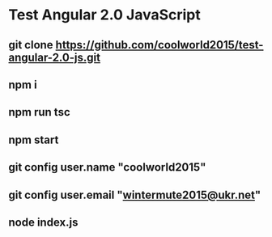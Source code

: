# Test Angular 2.0 JavaScript
git clone https://github.com/coolworld2015/test-angular-2.0-js.git
-------------------------------------------------------------------------------------------------
npm i
-------------------------------------------------------------------------------------------------
npm run tsc
-------------------------------------------------------------------------------------------------
npm start
-------------------------------------------------------------------------------------------------
git config user.name "coolworld2015"
-------------------------------------------------------------------------------------------------
git config user.email "wintermute2015@ukr.net"
-------------------------------------------------------------------------------------------------
node index.js
-------------------------------------------------------------------------------------------------
